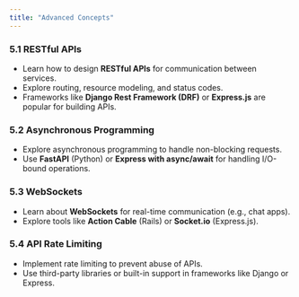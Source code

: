 ```yaml
---
title: "Advanced Concepts"
---
```


### 5.1 **RESTful APIs**
- Learn how to design **RESTful APIs** for communication between services.
- Explore routing, resource modeling, and status codes.
- Frameworks like **Django Rest Framework (DRF)** or **Express.js** are popular for building APIs.

### 5.2 **Asynchronous Programming**
- Explore asynchronous programming to handle non-blocking requests.
- Use **FastAPI** (Python) or **Express with async/await** for handling I/O-bound operations.

### 5.3 **WebSockets**
- Learn about **WebSockets** for real-time communication (e.g., chat apps).
- Explore tools like **Action Cable** (Rails) or **Socket.io** (Express.js).

### 5.4 **API Rate Limiting**
- Implement rate limiting to prevent abuse of APIs.
- Use third-party libraries or built-in support in frameworks like Django or Express.
